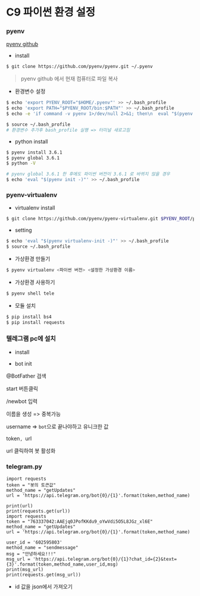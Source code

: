 # C9 파이썬 환경 설정

### pyenv

[pyenv github](https://github.com/pyenv/pyenv#installation)



- install

```bash
$ git clone https://github.com/pyenv/pyenv.git ~/.pyenv
```

>pyenv github 에서 현재 컴퓨터로 파일 복사

- 환경변수 설정

```bash
$ echo 'export PYENV_ROOT="$HOME/.pyenv"' >> ~/.bash_profile
$ echo 'export PATH="$PYENV_ROOT/bin:$PATH"' >> ~/.bash_profile
$ echo -e 'if command -v pyenv 1>/dev/null 2>&1; then\n  eval "$(pyenv init -)"\nfi' >> ~/.bash_profile

$ source ~/.bash_profile
# 환경변수 추가후 bash_profile 실행 => 터미널 새로고침
```

- python install

```bash
$ pyenv install 3.6.1
$ pyenv global 3.6.1
$ python -V

# pyenv global 3.6.1 한 후에도 파이썬 버전이 3.6.1 로 바뀌지 않을 경우
$ echo 'eval "$(pyenv init -)"' >> ~/.bash_profile
```

### pyenv-virtualenv

- virtualenv install

```bash
$ git clone https://github.com/pyenv/pyenv-virtualenv.git $PYENV_ROOT/plugins/pyenv-virtualenv
```

- setting

```bash
$ echo 'eval "$(pyenv virtualenv-init -)"' >> ~/.bash_profile
$ source ~/.bash_profile
```

- 가상환경 만들기

```bash
$ pyenv virtualenv <파이썬 버전> <설정한 가상환경 이름>
```

- 가상환경 사용하기

```bash
$ pyenv shell tele
```

- 모듈 설치

``` bash
$ pip install bs4
$ pip install requests
```

### 텔레그램 pc에 설치

- install

- bot init

@BotFather 검색

start 버튼클릭

/newbot 입력

이름을 생성 => 중복가능

username => `bot`으로 끝나야하고 유니크한 값

token`, `url

url 클릭하여 봇 활성화

### telegram.py

```
import requests
token = "봇의 토큰값"
method_name = "getUpdates"
url = 'https://api.telegram.org/bot{0}/{1}'.format(token,method_name)

print(url)
print(requests.get(url))
import requests
token = "763337042:AAEjq0JPofKKdu9_oYwVdi5O5L8JGz_xl6E"
method_name = "getUpdates"
url = 'https://api.telegram.org/bot{0}/{1}'.format(token,method_name)

user_id = '602595803'
method_name = "sendmessage"
msg = "안녕하세요!!!"
msg_url = 'https://api.telegram.org/bot{0}/{1}?chat_id={2}&text={3}'.format(token,method_name,user_id,msg)
print(msg_url)
print(requests.get(msg_url))
```

- id 값을 json에서 가져오기
